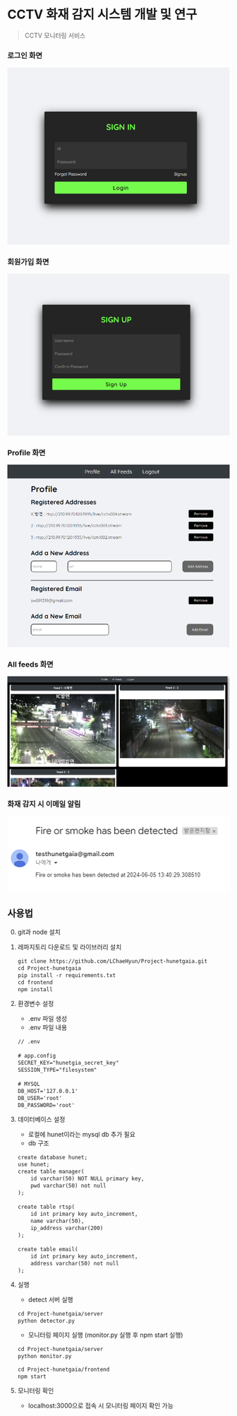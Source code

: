 # CCTV 화재 감지 시스템 개발 및 연구

> CCTV 모니터링 서비스

### 로그인 화면
![로그인 화면](./result_image/login.png)


### 회원가입 화면
![회원가입 화면](./result_image/signup.png)


### Profile 화면
![profile 화면](./result_image/profile.png)


### All feeds 화면
![All feeds 화면](./result_image/all%20feeds.png)


### 화재 감지 시 이메일 알림
![email](./result_image/email.png)

## 사용법

0. git과 node 설치

1. 레파지토리 다운로드 및 라이브러리 설치

    ```shell
    git clone https://github.com/LChaeHyun/Project-hunetgaia.git
    cd Project-hunetgaia
    pip install -r requirements.txt
    cd frontend
    npm install
    ```

2. 환경변수 설정
    - .env 파일 생성
    - .env 파일 내용
    ```shell
    // .env

    # app.config
    SECRET_KEY="hunetgia_secret_key"
    SESSION_TYPE="filesystem"

    # MYSQL
    DB_HOST='127.0.0.1'
    DB_USER='root'
    DB_PASSWORD='root'
    ```

3. 데이터베이스 설정
    - 로컬에 hunet이라는 mysql db 추가 필요
    - db 구조
    ```shell
    create database hunet;
    use hunet;
    create table manager(
        id varchar(50) NOT NULL primary key,
        pwd varchar(50) not null
    );

    create table rtsp(
        id int primary key auto_increment,
        name varchar(50),
        ip_address varchar(200)
    );

    create table email(
        id int primary key auto_increment,
        address varchar(50) not null
    );
    ```

4. 실행
    - detect 서버 실행
    ```shell
    cd Project-hunetgaia/server
    python detector.py
    ```


    - 모니터링 페이지 실행 (monitor.py 실행 후 npm start 실행)
    ```shell
    cd Project-hunetgaia/server
    python monitor.py
    ```


    ```shell
    cd Project-hunetgaia/frontend
    npm start
    ```

5. 모니터링 확인

    - localhost:3000으로 접속 시 모니터링 페이지 확인 가능

